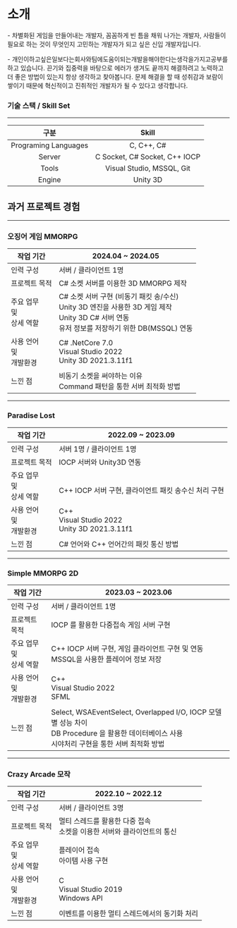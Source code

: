 # 소개

\-  차별화된 게임을 만들어내는 개발자, 꼼꼼하게 빈 틈을 채워 나가는 개발자, 사람들이 필요로 하는 것이 무엇인지 고민하는 개발자가 되고 싶은 신입 개발자입니다.

\-  개인이하고싶은일보다는회사와팀에도움이되는개발을해야한다는생각을가지고공부를하고 있습니다. 끈기와 집중력을 바탕으로 에러가 생겨도 끝까지 해결하려고 노력하고 더 좋은 방법이 있는지 항상 생각하고 찾아봅니다. 문제 해결을 할 때 성취감과 보람이 쌓이기 때문에 혁신적이고 진취적인 개발자가 될 수 있다고 생각합니다.

### **기술 스택 / Skill Set**

------

|         구분         |             Skill             |
| :------------------: | :---------------------------: |
| Programing Languages |          C, C++, C#           |
|        Server        | C Socket, C# Socket, C++ IOCP |
|        Tools         |   Visual Studio, MSSQL, Git   |
|        Engine        |           Unity 3D            |

## **과거 프로젝트 경험**

------

### 오징어 게임 MMORPG

| 작업 기간                        | 2024.04 ~ 2024.05                                            |
| -------------------------------- | ------------------------------------------------------------ |
| 인력 구성                        | 서버 / 클라이언트 1명                                        |
| 프로젝트 목적                    | C# 소켓 서버를 이용한 3D MMORPG 제작                         |
| 주요 업무<br />및<br />상세 역할 | C# 소켓 서버 구현 (비동기 패킷 송/수신)<br />Unity 3D 엔진을 사용한 3D 게임 제작<br />Unity 3D C# 서버 연동<br />유저 정보를 저장하기 위한 DB(MSSQL) 연동 |
| 사용 언어<br />및<br />개발환경  | C# .NetCore 7.0<br />Visual Studio 2022<br />Unity 3D 2021.3.11f1 |
| 느낀 점                          | 비동기 소켓을 써야하는 이유<br />Command 패턴을 통한 서버 최적화 방법 |

------

### Paradise Lost

| 작업 기간                        | 2022.09 ~ 2023.09                                          |
| -------------------------------- | ---------------------------------------------------------- |
| 인력 구성                        | 서버 1명 / 클라이언트 1명                                  |
| 프로젝트 목적                    | IOCP 서버와 Unity3D 연동                                   |
| 주요 업무<br />및<br />상세 역할 | <br />C++ IOCP 서버 구현, 클라이언트 패킷 송수신 처리 구현 |
| 사용 언어<br />및<br />개발환경  | C++<br />Visual Studio 2022<br />Unity 3D 2021.3.11f1      |
| 느낀 점                          | C# 언어와 C++ 언어간의 패킷 통신 방법<br />                |

------

### Simple MMORPG 2D

| 작업 기간                        | 2023.03 ~ 2023.06                                            |
| -------------------------------- | ------------------------------------------------------------ |
| 인력 구성                        | 서버 / 클라이언트 1명                                        |
| 프로젝트 목적                    | IOCP 를 활용한 다중접속 게임 서버 구현                       |
| 주요 업무<br />및<br />상세 역할 | C++ IOCP 서버 구현, 게임 클라이언트 구현 및 연동<br />MSSQL을 사용한 플레이어 정보 저장 |
| 사용 언어<br />및<br />개발환경  | C++<br />Visual Studio 2022<br />SFML                        |
| 느낀 점                          | Select, WSAEventSelect, Overlapped I/O, IOCP 모델 별 성능 차이<br />DB Procedure 을 활용한 데이터베이스 사용<br />시야처리 구현을 통한 서버 최적화 방법 |

------

### Crazy Arcade 모작

| 작업 기간                        | 2022.10 ~ 2022.12                                            |
| -------------------------------- | ------------------------------------------------------------ |
| 인력 구성                        | 서버 / 클라이언트 3명                                        |
| 프로젝트 목적                    | 멀티 스레드를 활용한 다중 접속<br />소켓을 이용한 서버와 클라이언트의 통신 |
| 주요 업무<br />및<br />상세 역할 | 플레이어 접속<br />아이템 사용 구현                          |
| 사용 언어<br />및<br />개발환경  | C<br />Visual Studio 2019<br />Windows API                   |
| 느낀 점                          | 이벤트를 이용한 멀티 스레드에서의 동기화 처리                |